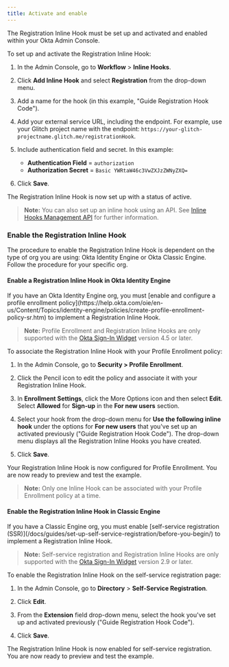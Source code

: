 ```yaml
---
title: Activate and enable
---
```


The Registration Inline Hook must be set up and activated and enabled within your Okta Admin Console.

To set up and activate the Registration Inline Hook:

1. In the Admin Console, go to **Workflow** > **Inline Hooks**.
2. Click **Add Inline Hook** and select **Registration** from the drop-down menu.
3. Add a name for the hook (in this example, "Guide Registration Hook Code").
4. Add your external service URL, including the endpoint. For example, use your Glitch project name with the endpoint:  `https://your-glitch-projectname.glitch.me/registrationHook`.
5. Include authentication field and secret. In this example:

    - **Authentication Field** = `authorization`
    - **Authorization Secret** = `Basic YWRtaW46c3VwZXJzZWNyZXQ=`
6. Click **Save**.

The Registration Inline Hook is now set up with a status of active.

> **Note:** You can also set up an inline hook using an API. See [Inline Hooks Management API](/docs/reference/api/inline-hooks/#create-inline-hook) for further information.

### Enable the Registration Inline Hook

The procedure to enable the Registration Inline Hook is dependent on the type of org you are using: Okta Identity Engine or Okta Classic Engine. Follow the procedure for your specific org.

#### Enable a Registration Inline Hook in Okta Identity Engine

<ApiLifecycle access="ie" />
If you have an Okta Identity Engine org, you must [enable and configure a profile enrollment policy](https://help.okta.com/oie/en-us/Content/Topics/identity-engine/policies/create-profile-enrollment-policy-sr.htm) to implement a Registration Inline Hook.

> **Note:** Profile Enrollment and Registration Inline Hooks are only supported with the [Okta Sign-In Widget](/code/javascript/okta_sign-in_widget/) version 4.5 or later.

To associate the Registration Inline Hook with your Profile Enrollment policy:

1. In the Admin Console, go to **Security > Profile Enrollment**.

1. Click the Pencil icon to edit the policy and associate it with your Registration Inline Hook.

1. In **Enrollment Settings**, click the More Options icon and then select **Edit**. Select **Allowed** for **Sign-up** in the **For new users** section.

1. Select your hook from the drop-down menu for **Use the following inline hook** under the options for **For new users** that you've set up an activated previously ("Guide Registration Hook Code"). The drop-down menu displays all the Registration Inline Hooks you have created.

1. Click **Save**.

Your Registration Inline Hook is now configured for Profile Enrollment. You are now ready to preview and test the example.

> **Note:** Only one Inline Hook can be associated with your Profile Enrollment policy at a time.

#### Enable the Registration Inline Hook in Classic Engine

<ApiLifecycle access="ea" />
If you have a Classic Engine org, you must enable [self-service registration (SSR)](/docs/guides/set-up-self-service-registration/before-you-begin/) to implement a Registration Inline Hook.

> **Note:** Self-service registration and Registration Inline Hooks are only supported with the [Okta Sign-In Widget](/code/javascript/okta_sign-in_widget/) version 2.9 or later.

To enable the Registration Inline Hook on the self-service registration page:

1. In the Admin Console, go to **Directory** > **Self-Service Registration**.

1. Click **Edit**.

1. From the **Extension** field drop-down menu, select the hook you've set up and activated previously ("Guide Registration Hook Code").

1. Click **Save**.

The Registration Inline Hook is now enabled for self-service registration. You are now ready to preview and test the example.

<NextSectionLink/>

